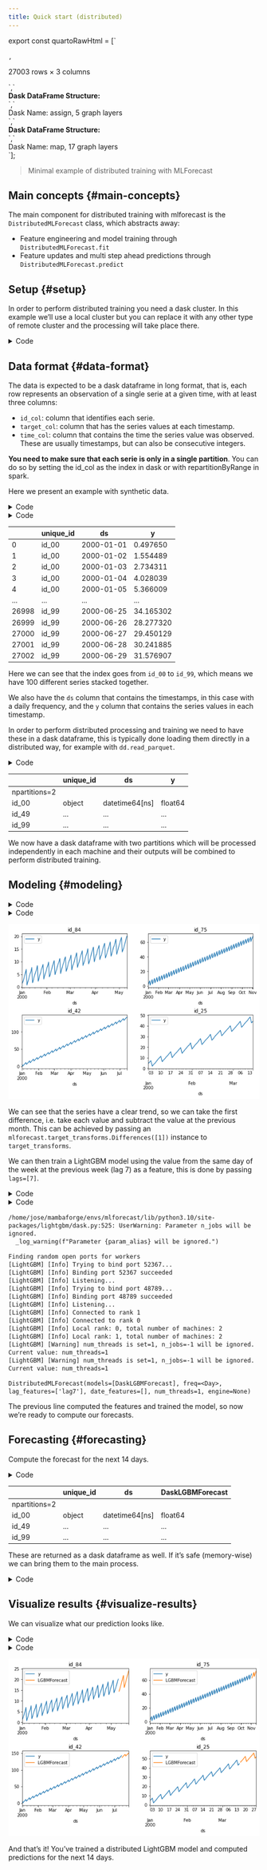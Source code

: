 ```yaml
---
title: Quick start (distributed)
---
```


export const quartoRawHtml =
[`<div>
<style scoped>
    .dataframe tbody tr th:only-of-type {
        vertical-align: middle;
    }
    .dataframe tbody tr th {
        vertical-align: top;
    }
    .dataframe thead th {
        text-align: right;
    }
</style>
`,`
<p>27003 rows × 3 columns</p>
</div>`,`<div><strong>Dask DataFrame Structure:</strong></div>
<div>
<style scoped>
    .dataframe tbody tr th:only-of-type {
        vertical-align: middle;
    }
    .dataframe tbody tr th {
        vertical-align: top;
    }
    .dataframe thead th {
        text-align: right;
    }
</style>
`,`
</div>
<div>Dask Name: assign, 5 graph layers</div>`,`<div><strong>Dask DataFrame Structure:</strong></div>
<div>
<style scoped>
    .dataframe tbody tr th:only-of-type {
        vertical-align: middle;
    }
    .dataframe tbody tr th {
        vertical-align: top;
    }
    .dataframe thead th {
        text-align: right;
    }
</style>
`,`
</div>
<div>Dask Name: map, 17 graph layers</div>`];

> Minimal example of distributed training with MLForecast

## Main concepts {#main-concepts}

The main component for distributed training with mlforecast is the
`DistributedMLForecast` class, which abstracts away:

-   Feature engineering and model training through
    `DistributedMLForecast.fit`
-   Feature updates and multi step ahead predictions through
    `DistributedMLForecast.predict`

## Setup {#setup}

In order to perform distributed training you need a dask cluster. In
this example we’ll use a local cluster but you can replace it with any
other type of remote cluster and the processing will take place there.

<details>
<summary>Code</summary>

``` python
from dask.distributed import Client, LocalCluster

cluster = LocalCluster(n_workers=2, threads_per_worker=1)  # change this to use a remote cluster
client = Client(cluster)
```

</details>

## Data format {#data-format}

The data is expected to be a dask dataframe in long format, that is,
each row represents an observation of a single serie at a given time,
with at least three columns:

-   `id_col`: column that identifies each serie.
-   `target_col`: column that has the series values at each timestamp.
-   `time_col`: column that contains the time the series value was
    observed. These are usually timestamps, but can also be consecutive
    integers.

**You need to make sure that each serie is only in a single partition**.
You can do so by setting the id_col as the index in dask or with
repartitionByRange in spark.

Here we present an example with synthetic data.

<details>
<summary>Code</summary>

``` python
import dask.dataframe as dd
from mlforecast.utils import generate_daily_series
```

</details>
<details>
<summary>Code</summary>

``` python
series = generate_daily_series(100, with_trend=True)
series
```

</details>
<div dangerouslySetInnerHTML={{ __html: quartoRawHtml[0] }} />

|       | unique_id | ds         | y         |
|-------|-----------|------------|-----------|
| 0     | id_00     | 2000-01-01 | 0.497650  |
| 1     | id_00     | 2000-01-02 | 1.554489  |
| 2     | id_00     | 2000-01-03 | 2.734311  |
| 3     | id_00     | 2000-01-04 | 4.028039  |
| 4     | id_00     | 2000-01-05 | 5.366009  |
| ...   | ...       | ...        | ...       |
| 26998 | id_99     | 2000-06-25 | 34.165302 |
| 26999 | id_99     | 2000-06-26 | 28.277320 |
| 27000 | id_99     | 2000-06-27 | 29.450129 |
| 27001 | id_99     | 2000-06-28 | 30.241885 |
| 27002 | id_99     | 2000-06-29 | 31.576907 |

<div dangerouslySetInnerHTML={{ __html: quartoRawHtml[1] }} />

Here we can see that the index goes from `id_00` to `id_99`, which means
we have 100 different series stacked together.

We also have the `ds` column that contains the timestamps, in this case
with a daily frequency, and the `y` column that contains the series
values in each timestamp.

In order to perform distributed processing and training we need to have
these in a dask dataframe, this is typically done loading them directly
in a distributed way, for example with `dd.read_parquet`.

<details>
<summary>Code</summary>

``` python
series_ddf = dd.from_pandas(series.set_index('unique_id'), npartitions=2)  # make sure we split by id
series_ddf = series_ddf.map_partitions(lambda part: part.reset_index())  # we can't have an index
series_ddf['unique_id'] = series_ddf['unique_id'].astype('str') # categoricals aren't supported at the moment
series_ddf
```

</details>
<div dangerouslySetInnerHTML={{ __html: quartoRawHtml[2] }} />

|               | unique_id | ds               | y       |
|---------------|-----------|------------------|---------|
| npartitions=2 |           |                  |         |
| id_00         | object    | datetime64\[ns\] | float64 |
| id_49         | ...       | ...              | ...     |
| id_99         | ...       | ...              | ...     |

<div dangerouslySetInnerHTML={{ __html: quartoRawHtml[3] }} />

We now have a dask dataframe with two partitions which will be processed
independently in each machine and their outputs will be combined to
perform distributed training.

## Modeling {#modeling}

<details>
<summary>Code</summary>

``` python
import random
import matplotlib.pyplot as plt

def plot_sample(df, ax):
    idxs = df['unique_id'].unique()
    random.seed(0)
    sample_idxs = random.choices(idxs, k=4)
    for uid, axi in zip(sample_idxs, ax.flat):
        df[df['unique_id'].eq(uid)].set_index('ds').plot(ax=axi, title=uid)
```

</details>
<details>
<summary>Code</summary>

``` python
fig, ax = plt.subplots(nrows=2, ncols=2, figsize=(10, 6), gridspec_kw=dict(hspace=0.5))
plot_sample(series, ax)
fig.savefig('../figs/quick_start_distributed__sample.png', bbox_inches='tight')
plt.close()
```

</details>

![](../figs/quick_start_distributed__sample.png)

We can see that the series have a clear trend, so we can take the first
difference, i.e. take each value and subtract the value at the previous
month. This can be achieved by passing an
`mlforecast.target_transforms.Differences([1])` instance to
`target_transforms`.

We can then train a LightGBM model using the value from the same day of
the week at the previous week (lag 7) as a feature, this is done by
passing `lags=[7]`.

<details>
<summary>Code</summary>

``` python
from mlforecast.distributed import DistributedMLForecast
from mlforecast.distributed.models.dask.lgb import DaskLGBMForecast
from mlforecast.target_transforms import Differences
```

</details>
<details>
<summary>Code</summary>

``` python
fcst = DistributedMLForecast(
    models=DaskLGBMForecast(verbosity=-1),
    freq='D',
    lags=[7],
    target_transforms=[Differences([1])],
)
fcst.fit(series_ddf)
```

</details>

``` text
/home/jose/mambaforge/envs/mlforecast/lib/python3.10/site-packages/lightgbm/dask.py:525: UserWarning: Parameter n_jobs will be ignored.
  _log_warning(f"Parameter {param_alias} will be ignored.")
```

``` text
Finding random open ports for workers
[LightGBM] [Info] Trying to bind port 52367...
[LightGBM] [Info] Binding port 52367 succeeded
[LightGBM] [Info] Listening...
[LightGBM] [Info] Trying to bind port 48789...
[LightGBM] [Info] Binding port 48789 succeeded
[LightGBM] [Info] Listening...
[LightGBM] [Info] Connected to rank 1
[LightGBM] [Info] Connected to rank 0
[LightGBM] [Info] Local rank: 0, total number of machines: 2
[LightGBM] [Info] Local rank: 1, total number of machines: 2
[LightGBM] [Warning] num_threads is set=1, n_jobs=-1 will be ignored. Current value: num_threads=1
[LightGBM] [Warning] num_threads is set=1, n_jobs=-1 will be ignored. Current value: num_threads=1
```

``` text
DistributedMLForecast(models=[DaskLGBMForecast], freq=<Day>, lag_features=['lag7'], date_features=[], num_threads=1, engine=None)
```

The previous line computed the features and trained the model, so now
we’re ready to compute our forecasts.

## Forecasting {#forecasting}

Compute the forecast for the next 14 days.

<details>
<summary>Code</summary>

``` python
preds = fcst.predict(14)
preds
```

</details>
<div dangerouslySetInnerHTML={{ __html: quartoRawHtml[4] }} />

|               | unique_id | ds               | DaskLGBMForecast |
|---------------|-----------|------------------|------------------|
| npartitions=2 |           |                  |                  |
| id_00         | object    | datetime64\[ns\] | float64          |
| id_49         | ...       | ...              | ...              |
| id_99         | ...       | ...              | ...              |

<div dangerouslySetInnerHTML={{ __html: quartoRawHtml[5] }} />

These are returned as a dask dataframe as well. If it’s safe
(memory-wise) we can bring them to the main process.

<details>
<summary>Code</summary>

``` python
local_preds = preds.compute()
```

</details>

## Visualize results {#visualize-results}

We can visualize what our prediction looks like.

<details>
<summary>Code</summary>

``` python
import pandas as pd
```

</details>
<details>
<summary>Code</summary>

``` python
fig, ax = plt.subplots(nrows=2, ncols=2, figsize=(10, 6), gridspec_kw=dict(hspace=0.5))
plot_sample(pd.concat([series, local_preds.set_index('unique_id')]), ax)
fig.savefig('../figs/quick_start_distributed__sample_prediction.png', bbox_inches='tight')
plt.close()
```

</details>

![](../figs/quick_start_distributed__sample_prediction.png)

And that’s it! You’ve trained a distributed LightGBM model and computed
predictions for the next 14 days.

